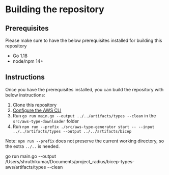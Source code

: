 # Building the repository

## Prerequisites

Please make sure to have the below prerequisites installed for building this repository
- Go 1.18
- node/npm 14+

## Instructions

Once you have the prerequisites installed, you can build the repository with below instructions:

1. Clone this repository
2. [Configure the AWS CLI](https://docs.aws.amazon.com/cli/latest/userguide/cli-chap-configure.html)
3. Run `go run main.go --output ../../artifacts/types --clean` in the `src/aws-type-downloader` folder
4. Run `npm run --prefix ./src/aws-type-generator start -- --input ../../artifacts/types --output ../../artifacts/bicep`

Note: `npm run --prefix` does not preserve the current working directory, so the extra `../..` is needed.

go run main.go --output /Users/shruthikumar/Documents/project_radius/bicep-types-aws/artifacts/types --clean